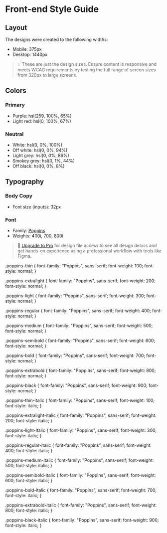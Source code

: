 # Front-end Style Guide

## Layout

The designs were created to the following widths:

- Mobile: 375px
- Desktop: 1440px

> 💡 These are just the design sizes. Ensure content is responsive and meets WCAG requirements by testing the full range of screen sizes from 320px to large screens.

## Colors

### Primary

- Purple: hsl(259, 100%, 65%)
- Light red: hsl(0, 100%, 67%)

### Neutral

- White: hsl(0, 0%, 100%)
- Off white: hsl(0, 0%, 94%)
- Light grey: hsl(0, 0%, 86%)
- Smokey grey: hsl(0, 1%, 44%)
- Off black: hsl(0, 0%, 8%)

## Typography

### Body Copy

- Font size (inputs): 32px

### Font

- Family: [Poppins](https://fonts.google.com/specimen/Poppins)
- Weights: 400i, 700, 800i

> 💎 [Upgrade to Pro](https://www.frontendmentor.io/pro?ref=style-guide) for design file access to see all design details and get hands-on experience using a professional workflow with tools like Figma.

.poppins-thin {
font-family: "Poppins", sans-serif;
font-weight: 100;
font-style: normal;
}

.poppins-extralight {
font-family: "Poppins", sans-serif;
font-weight: 200;
font-style: normal;
}

.poppins-light {
font-family: "Poppins", sans-serif;
font-weight: 300;
font-style: normal;
}

.poppins-regular {
font-family: "Poppins", sans-serif;
font-weight: 400;
font-style: normal;
}

.poppins-medium {
font-family: "Poppins", sans-serif;
font-weight: 500;
font-style: normal;
}

.poppins-semibold {
font-family: "Poppins", sans-serif;
font-weight: 600;
font-style: normal;
}

.poppins-bold {
font-family: "Poppins", sans-serif;
font-weight: 700;
font-style: normal;
}

.poppins-extrabold {
font-family: "Poppins", sans-serif;
font-weight: 800;
font-style: normal;
}

.poppins-black {
font-family: "Poppins", sans-serif;
font-weight: 900;
font-style: normal;
}

.poppins-thin-italic {
font-family: "Poppins", sans-serif;
font-weight: 100;
font-style: italic;
}

.poppins-extralight-italic {
font-family: "Poppins", sans-serif;
font-weight: 200;
font-style: italic;
}

.poppins-light-italic {
font-family: "Poppins", sans-serif;
font-weight: 300;
font-style: italic;
}

.poppins-regular-italic {
font-family: "Poppins", sans-serif;
font-weight: 400;
font-style: italic;
}

.poppins-medium-italic {
font-family: "Poppins", sans-serif;
font-weight: 500;
font-style: italic;
}

.poppins-semibold-italic {
font-family: "Poppins", sans-serif;
font-weight: 600;
font-style: italic;
}

.poppins-bold-italic {
font-family: "Poppins", sans-serif;
font-weight: 700;
font-style: italic;
}

.poppins-extrabold-italic {
font-family: "Poppins", sans-serif;
font-weight: 800;
font-style: italic;
}

.poppins-black-italic {
font-family: "Poppins", sans-serif;
font-weight: 900;
font-style: italic;
}

